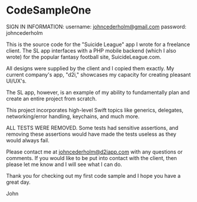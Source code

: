 # CodeSampleOne

SIGN IN INFORMATION:
username: johncederholm@gmail.com
password: johncederholm

This is the source code for the "Suicide League" app I wrote for a freelance client. 
The SL app interfaces with a PHP mobile backend (which I also wrote) for the popular fantasy football site, SuicideLeague.com.

All designs were supplied by the client and I copied them exactly.
My current company's app, "d2i," showcases my capacity for creating pleasant UI/UX's.

The SL app, however, is an example of my ability to fundamentally plan and create an entire project from scratch.

This project incorporates high-level Swift topics like generics, delegates, networking/error handling, keychains, and much more.

ALL TESTS WERE REMOVED. Some tests had sensitive assertions, and removing these assertions would have made the tests useless as they would always fail.

Please contact me at johncederholm@d2iapp.com with any questions or comments. If you would like to be put into contact with
the client, then please let me know and I will see what I can do.

Thank you for checking out my first code sample and I hope you have a great day.

John
